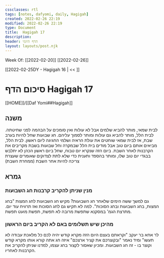```yaml
---
cssclasses: rtl
tags: [notes, dafyomi, daily, Hagigah] 
created: 2022-02-26 22:19
modified: 2022-02-26 22:19
type: Document
title:  Hagigah 17
description:
header: הדף היומי 
layout: layouts/post.njk
---
```

Week Of: [[2022-02-20]]
[[2022-02-26]]

[[2022-02-25DY - Hagigah 16 | << ]] 

# סיכום הדף  Hagigah 17

[[HOME]]/[[Daf Yomi##Hagigah]]

## משנה
לבית שמאי, מותר להביא שלמים אבל לא עולות ואין סומכים על הבהמה לפני שחיטתה.
לבית הלל, מותר להביא גם עולות ומותר לסמוך עליהם.
חג שבועות שחל להיות בערב שבת, אז לבית שמאי שוחטים את עולת הראיה ושלמי החגיגה ליום ראשון.
לבית הלל, מביאים אותם ביום טוב אבל מודים בית הלל שבמקרה וחל שבועות בשבת מקריבים את הקרבנות לאחר השבת.
ביום הזה שנקרא יום טבוח, שחל ביום ראשון הכהן לא יתלבש בבגדי יום טוב שלו, ומותר בהספד ותענית כדי שלא לתת לצדוקים שאומרים שעצרת צריכה להיות אחר השבת (ממחרת השבת)
## גמרא
### מנין שניתן להקריב קרבנות חג השבועות
גם למשך ששה הימים שלאחר חג השבועות? מקיש חג השבועות לחג המצות "בחג המצות, בחג השבועות ובחג הסוכות".
למה לא תקיש גם לחג הסוכות ואז תרוויח עוד יום. מתרצת הגמ' במסקנא שתפשת מרובה לא תפשת, תפשת מועט תפשת. 
### מהיכן שיש תשלומים באם לא הקריב ביום הראשון
לר אחא בר יעקב "וקראתם בעצם היום הזה מקרא קודש יהיה לכם כל מלאכת עבודה לא תעשו" ומיד נאמר "ובקוצרכם את קציר ארצכם" איזה חג אתה קורא אותו מקרא קודש וקוצר בו - זה חג השבועות. ומכיון שאסור לקצור בחג עצמו, למדנו שניתן להקריב את הקרבנות לאחריו. 